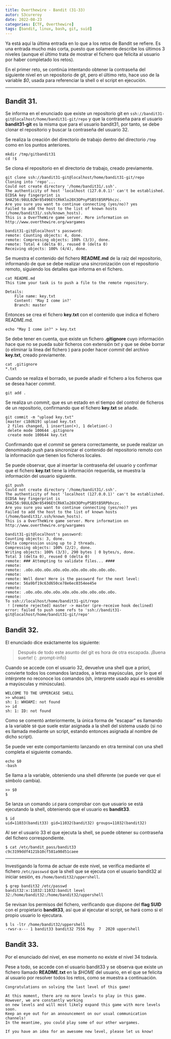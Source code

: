 ```yaml
---
title: Overthewire - Bandit (31-33)
autor: S3cureroy
date: 2022-08-23
categories: [CTF, Overthewire]
tags: [bandit, linux, bash, git, suid]
---
```


Ya está aquí la última entrada en lo que a los retos de Bandit se refiere. Es una entrada mucho más corta, puesto que solamente describe los últimos 3 niveles (aunque el último trata de mostrar el fichero que felicita al usuario por haber completado los retos).

En el primer reto, se continúa intentando obtener la contraseña del siguiente nivel en un repositorio de git, pero el último reto, hace uso de la variable *$0*, usada para referenciar la shell o el script en ejecución.

---

## Bandit 31. ##
Se informa en el enunciado que existe un repositorio git en ```ssh://bandit31-git@localhost/home/bandit31-git/repo``` y que la contraseña para el usuario **bandit31-git** es la misma que para el usuario bandit31, por tanto, se debe clonar el repositorio y buscar la contraseña del usuario 32.

Se realiza la creación del directorio de trabajo dentro del directorio ```/tmp``` como en los puntos anteriores.

~~~console
mkdir /tmp/gitbandit31
cd !$
~~~

Se clona el repositorio en el directorio de trabajo, creado previamente.

~~~console
git clone ssh://bandit31-git@localhost/home/bandit31-git/repo
Cloning into 'repo'...
Could not create directory '/home/bandit31/.ssh'.
The authenticity of host 'localhost (127.0.0.1)' can't be established.
ECDSA key fingerprint is SHA256:98UL0ZWr85496EtCRkKlo20X3OPnyPSB5tB5RPbhczc.
Are you sure you want to continue connecting (yes/no)? yes
Failed to add the host to the list of known hosts (/home/bandit31/.ssh/known_hosts).
This is a OverTheWire game server. More information on http://www.overthewire.org/wargames

bandit31-git@localhost's password:
remote: Counting objects: 4, done.
remote: Compressing objects: 100% (3/3), done.
remote: Total 4 (delta 0), reused 0 (delta 0)
Receiving objects: 100% (4/4), done.
~~~

Se muestra el contenido del fichero **README.md** de la raíz del repositorio, informando de que se debe realizar una sincronización con el repositorio remoto, siguiendo los detalles que informa en el fichero.

~~~console
cat README.md
This time your task is to push a file to the remote repository.

Details:
    File name: key.txt
    Content: 'May I come in?'
    Branch: master
~~~

Entonces se crea el fichero **key.txt** con el contenido que indica el fichero README.md.

~~~console
echo "May I come in?" > key.txt
~~~

Se debe tener en cuenta, que existe un fichero **.gitignore** cuyo información hace que no se pueda subir ficheros con extensión *txt* y que se debe borrar (o eliminar la línea del fichero ) para poder hacer *commit* del archivo **key.txt**, creado previamente.

~~~console
cat .gitignore
*.txt
~~~

Cuando se realiza el borrado, se puede añadir el fichero a los ficheros que se desea hacer *commit*. 

~~~console
git add .
~~~

Se realiza un *commit*, que es un estado en el tiempo del control de ficheros de un repositorio, confirmando que el fichero **key.txt** se añade.

~~~console
git commit -m "upload key.txt"
[master c18d619] upload key.txt
 2 files changed, 1 insertion(+), 1 deletion(-)
 delete mode 100644 .gitignore
 create mode 100644 key.txt
~~~

Confirmando que el *commit* se genera correctamente, se puede realizar un denominado *push* para sincronizar el contenido del repositorio remoto con la información que tienen los ficheros locales.

Se puede observar, que al insertar la contraseña del usuario y confirmar que el fichero **key.txt** tiene la información requerida, se muestra la información del usuario siguiente.

~~~console
git push
Could not create directory '/home/bandit31/.ssh'.
The authenticity of host 'localhost (127.0.0.1)' can't be established.
ECDSA key fingerprint is SHA256:98UL0ZWr85496EtCRkKlo20X3OPnyPSB5tB5RPbhczc.
Are you sure you want to continue connecting (yes/no)? yes
Failed to add the host to the list of known hosts (/home/bandit31/.ssh/known_hosts).
This is a OverTheWire game server. More information on http://www.overthewire.org/wargames

bandit31-git@localhost's password:
Counting objects: 3, done.
Delta compression using up to 2 threads.
Compressing objects: 100% (2/2), done.
Writing objects: 100% (3/3), 290 bytes | 0 bytes/s, done.
Total 3 (delta 0), reused 0 (delta 0)
remote: ### Attempting to validate files... ####
remote:
remote: .oOo.oOo.oOo.oOo.oOo.oOo.oOo.oOo.oOo.oOo.
remote:
remote: Well done! Here is the password for the next level:
remote: 56a9bf19c63d650ce78e6ec0354ee45e
remote:
remote: .oOo.oOo.oOo.oOo.oOo.oOo.oOo.oOo.oOo.oOo.
remote:
To ssh://localhost/home/bandit31-git/repo
 ! [remote rejected] master -> master (pre-receive hook declined)
error: failed to push some refs to 'ssh://bandit31-git@localhost/home/bandit31-git/repo'
~~~

## Bandit 32. ##
El enunciado dice exáctamente los siguiente: 

> Después de todo este asunto del git es hora de otra escapada. ¡Buena suerte!
{: .prompt-info}

Cuando se accede con el usuario 32, devuelve una shell que a priori, convierte todos los comandos lanzados, a letras mayúsculas, por lo que el intérprete no reconoce los comandos (sh, interprete usado aquí es sensible a mayúsculas y minúsculas). 

~~~console
WELCOME TO THE UPPERCASE SHELL
>> whoami
sh: 1: WHOAMI: not found
>> id
sh: 1: ID: not found
~~~

Como se comentó anteriormente, la única forma de "escapar" es llamando a la variable ```$0``` que suele estar asignada a la shell del sistema usado (si no es llamada mediante un script, estando entonces asignada al nombre de dicho script).

Se puede ver este comportamiento lanzando en otra terminal con una shell completa el siguiente comando.

~~~console
echo $0
-bash
~~~

Se llama a la variable, obteniendo una shell diferente (se puede ver que el símbolo cambia).

~~~console
>> $0
$
~~~

Se lanza un comando ```id``` para comprobar con que usuario se está ejecutando la shell, obteniendo que el usuario es **bandit33**.

~~~console
$ id
uid=11033(bandit33) gid=11032(bandit32) groups=11032(bandit32)
~~~

Al ser el usuario 33 el que ejecuta la shell, se puede obtener su contraseña del fichero correspondiente.

~~~console
$ cat /etc/bandit_pass/bandit33
c9c3199ddf4121b10cf581a98d51caee
~~~

--- 

Investigando la forma de actuar de este nivel, se verifica mediante el fichero ```/etc/passwsd``` que la shell que se ejecuta con el usuario bandit32 al iniciar sesión, es ```/home/bandit32/uppershell```.

~~~console
$ grep bandit32 /etc/passwd
bandit32:x:11032:11032:bandit level 32:/home/bandit32:/home/bandit32/uppershell
~~~

Se revisan los permisos del fichero, verificando que dispone del **flag SUID** con el propietario **bandit33**, así que al ejecutar el script, se hará como si el propio usuario lo ejecutara.

~~~console
$ ls -ltr /home/bandit32/uppershell
-rwsr-x--- 1 bandit33 bandit32 7556 May  7  2020 uppershell
~~~

## Bandit 33. ## 
Por el enunciado del nivel, en ese momento no existe el nivel 34 todavía.

Pese a todo, se accede con el usuario bandit33 y se observa que existe un fichero llamado **README.txt** en la *$HOME* del usuario, en el que se felicita al usuario por resolver todos los retos, como se muestra a continuación.

~~~console
Congratulations on solving the last level of this game!

At this moment, there are no more levels to play in this game. However, we are constantly working
on new levels and will most likely expand this game with more levels soon.
Keep an eye out for an announcement on our usual communication channels!
In the meantime, you could play some of our other wargames.

If you have an idea for an awesome new level, please let us know!
~~~
